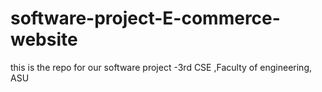# software-project-E-commerce-website
this is the repo for our software project -3rd CSE ,Faculty of engineering, ASU
